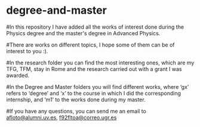 # degree-and-master
#In this repository I have added all the works of interest done during the Physics degree and the master's degree in Advanced Physics.

#There are works on different topics, I hope some of them can be of interest to you :).

#In the research folder you can find the most interesting ones, which are my TFG, TFM, stay in Rome and the research carried out with a grant I was awarded.

#In the Degree and Master folders you will find different works, where ‘gx’ refers to ‘degree’ and ‘x’ to the course in which I did the corresponding internship, and ‘m1’ to the works done during my master.

#If you have any questions, you can send me an email to afloto@alumni.uv.es, f92fltoa@correo.ugr.es 
